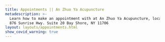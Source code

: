 ```yaml
---
title: Appointments || An Zhuo Ya Acupuncture
metadescription: >-
  Learn how to make an appointment with at An Zhuo Ya Acupuncture, located at
  876 Sunrise Hwy. Suite 20 Bay Shore, NY 11706
layout: layouts/appointments.html
show_covid_warning: true
---
```


